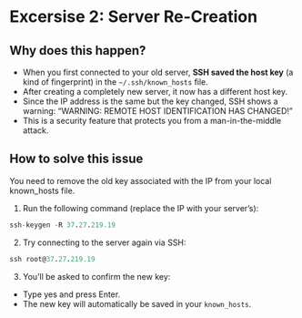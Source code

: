 # Excersise 2: Server Re-Creation

## Why does this happen?

- When you first connected to your old server, **SSH saved the host key** (a kind of fingerprint) in the `~/.ssh/known_hosts` file.
- After creating a completely new server, it now has a different host key.
- Since the IP address is the same but the key changed, SSH shows a warning:
  “WARNING: REMOTE HOST IDENTIFICATION HAS CHANGED!”
- This is a security feature that protects you from a man-in-the-middle attack.

## How to solve this issue

You need to remove the old key associated with the IP from your local known_hosts file.

1. Run the following command (replace the IP with your server’s):

```tf
ssh-keygen -R 37.27.219.19
```

2. Try connecting to the server again via SSH:

```tf
ssh root@37.27.219.19
```

3. You’ll be asked to confirm the new key:

- Type yes and press Enter.
- The new key will automatically be saved in your `known_hosts`.
